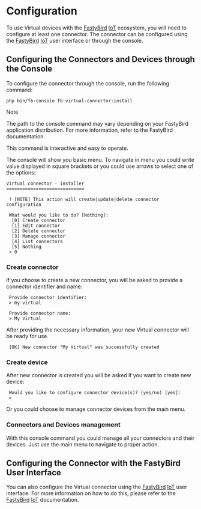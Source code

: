 # Configuration

To use Virtual devices with the [FastyBird](https://www.fastybird.com) [IoT](https://en.wikipedia.org/wiki/Internet_of_things) ecosystem, you will need to configure at least one connector.
The connector can be configured using the [FastyBird](https://www.fastybird.com) [IoT](https://en.wikipedia.org/wiki/Internet_of_things) user interface or through the console.

## Configuring the Connectors and Devices through the Console

To configure the connector through the console, run the following command:

```shell
php bin/fb-console fb:virtual-connector:install
```

> [!NOTE]
The path to the console command may vary depending on your FastyBird application distribution. For more information, refer to the FastyBird documentation.

This command is interactive and easy to operate.

The console will show you basic menu. To navigate in menu you could write value displayed in square brackets or you
could use arrows to select one of the options:

```
Virtual connector - installer
=============================

 ! [NOTE] This action will create|update|delete connector configuration

 What would you like to do? [Nothing]:
  [0] Create connector
  [1] Edit connector
  [2] Delete connector
  [3] Manage connector
  [4] List connectors
  [5] Nothing
 > 0
```

### Create connector

If you choose to create a new connector, you will be asked to provide a connector identifier and name:

```
 Provide connector identifier:
 > my-virtual
```

```
 Provide connector name:
 > My Virtual
```

After providing the necessary information, your new Virtual connector will be ready for use.

```
 [OK] New connector "My Virtual" was successfully created
```

### Create device

After new connector is created you will be asked if you want to create new device:

```
 Would you like to configure connector device(s)? (yes/no) [yes]:
 > 
```

Or you could choose to manage connector devices from the main menu.

### Connectors and Devices management

With this console command you could manage all your connectors and their devices. Just use the main menu to navigate to proper action.

## Configuring the Connector with the FastyBird User Interface

You can also configure the Virtual connector using the [FastyBird](https://www.fastybird.com) [IoT](https://en.wikipedia.org/wiki/Internet_of_things) user interface. For more information on how to do this,
please refer to the [FastyBird](https://www.fastybird.com) [IoT](https://en.wikipedia.org/wiki/Internet_of_things) documentation.
